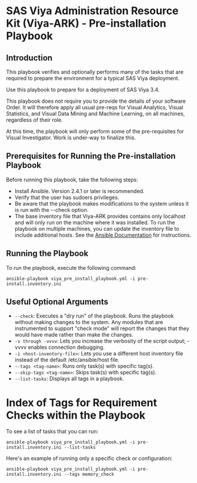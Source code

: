 # SAS Viya Administration Resource Kit (Viya-ARK) - Pre-installation Playbook

## Introduction
This playbook verifies and optionally performs many of the tasks that are required to prepare the environment for a typical SAS Viya deployment.

Use this playbook to prepare for a deployment of SAS Viya 3.4.

This playbook does not require you to provide the details of your software Order.  It will therefore apply all usual pre-reqs for Visual Analytics, Visual Statistics, and Visual Data Mining and Machine Learning, on all machines, regardless of their role. 

At this time, the playbook will only perform some of the pre-requisites for Visual Investigator. Work is under-way to finalize this. 


## Prerequisites for Running the Pre-installation Playbook
Before running this playbook, take the following steps:
* Install Ansible. Version 2.4.1 or later is recommended.
* Verify that the user has sudoers privileges.
* Be aware that the playbook makes modifications to the system unless it is run with the --check option.
* The base inventory file that Viya-ARK provides contains only localhost and will only run on the machine where it was installed. 
To run the playbook on multiple machines, you can update the inventory file to include additional hosts. See the [Ansible Documentation](http://docs.ansible.com/ansible/latest/intro_inventory.html) for instructions.

## Running the Playbook
To run the playbook, execute the following command:
  ```
  ansible-playbook viya_pre_install_playbook.yml -i pre-install.inventory.ini
  ```

## Useful Optional Arguments
* ```--check```: Executes a "dry run" of the playbook. Runs the playbook without making changes to the system. Any modules that are instrumented to support "check mode"  will report the changes that they would have made rather than make the changes.
* ```-v through -vvvv```: Lets you increase the verbosity of the script output; -vvvv enables connection debugging.
* ```-i <host-inventory-file>```: Lets you use a different host inventory file instead of the default /etc/ansible/host file.
* ```--tags <tag-name>```: Runs only task(s) with specific tag(s).
* ```--skip-tags <tag-name>```: Skips task(s) with specific tag(s).
* ```--list-tasks```: Displays all tags in a playbook.

# Index of Tags for Requirement Checks within the Playbook
To see a list of tasks that you can run:
  ```
  ansible-playbook viya_pre_install_playbook.yml -i pre-install.inventory.ini --list-tasks
  ```
Here's an example of running only a specific check or configuration:
  ```
  ansible-playbook viya_pre_install_playbook.yml -i pre-install.inventory.ini --tags memory_check
  ```
